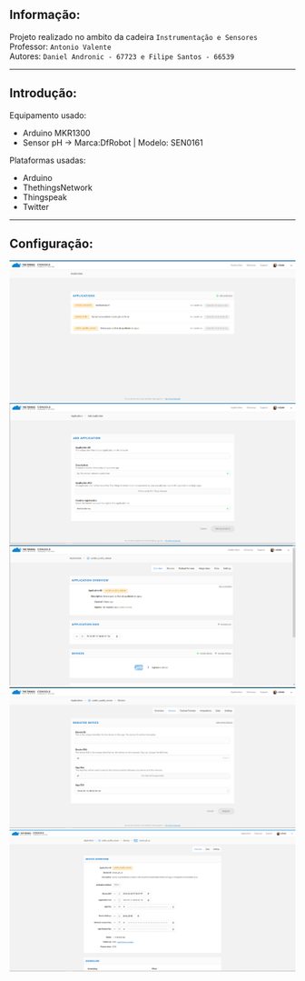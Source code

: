 ## Informação:
Projeto realizado no ambito da cadeira `Instrumentação e Sensores`  
Professor: `Antonio Valente`  
Autores: `Daniel Andronic - 67723 e Filipe Santos - 66539`  
_____________________________________________________________

## Introdução:
Equipamento usado: 
  - Arduino MKR1300 
  - Sensor pH -> Marca:DfRobot | Modelo: SEN0161  

Plataformas usadas:
  - Arduino
  - ThethingsNetwork
  - Thingspeak
  - Twitter

_____________________________________________________________

## Configuração:
![Passo1](https://github.com/m3adn/sensor_pH-Arduino/blob/master/img/thing1.png)
![Passo1](https://github.com/m3adn/sensor_pH-Arduino/blob/master/img/thing2.png)
![Passo1](https://github.com/m3adn/sensor_pH-Arduino/blob/master/img/thing3.png)
![Passo1](https://github.com/m3adn/sensor_pH-Arduino/blob/master/img/thing4.png)
![Passo1](https://github.com/m3adn/sensor_pH-Arduino/blob/master/img/thing5.png)
